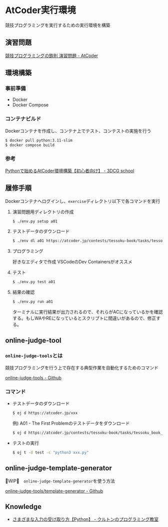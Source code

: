 # AtCoder実行環境

競技プログラミングを実行するための実行環境を構築

## 演習問題

[競技プログラミングの鉄則 演習問題 - AtCoder](https://atcoder.jp/contests/tessoku-book/tasks/)

## 環境構築

### 事前準備

- Docker
- Docker Compose

### コンテナビルド

Dockerコンテナを作成し、コンテナ上でテスト、コンテストの実施を行う

```bash
$ docker pull python:3.11-slim
$ docker compose build
```

### 参考

[Pythonで始めるAtCoder環境構築【初心者向け】 - 3DCG school](https://3dcg-school.pro/python-atcoder-develop-environment/)

## 履修手順

Dockerコンテナへログインし、`exercise`ディレクトリ以下で各コマンドを実行

1. 演習問題用ディレクトリの作成

    ```bash
    $ ./env.py setup a01
    ```

2. テストデータのダウンロード

    ```bash
    $ ./env dl a01 https://atcoder.jp/contests/tessoku-book/tasks/tessoku_book_a
    ```

3. プログラミング

    好きなエディタで作成 VSCodeのDev Containersがオススメ

4. テスト

    ```bash
    $ ./env.py test a01
    ```

5. 結果の確認

    ```bash
    $ ./env.py run a01
    ```
    ターミナルに実行結果が出力されるので、それらがACになっているかを確認する。もしWAやREになっているとスクリプトに間違いがあるので、修正する。

## online-judge-tool

### `online-judge-tools`とは

競技プログラミングを行う上で存在する典型作業を自動化するためのコマンド

[online-judge-tools - Github](https://github.com/online-judge-tools/oj/blob/master/docs/getting-started.ja.md)

### コマンド

- テストデータのダウンロード
    ```bash
    $ oj d https://atcoder.jp/xxx
    ```

    例) A01 - The First Problemのテストデータをダウンロード
    ```bash
    $ oj d https://atcoder.jp/contests/tessoku-book/tasks/tessoku_book_a
    ```

- テストの実行
    ```bash
    $ oj t -d test -c "python3 xxx.py"
    ```

## online-judge-template-generator

🚧WIP🚧　`online-judge-template-generator`を使う方法

[online-judge-tools/template-generator - Github](https://github.com/online-judge-tools/template-generator/blob/master/README.ja.md)

## Knowledge

- [さまざまな入力の受け取り方【Python】 - クルトンのプログラミング教室](https://kuruton.hatenablog.com/entry/2020/07/16/105306)

